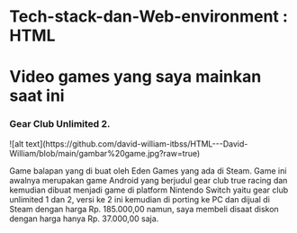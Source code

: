 # Tech-stack-dan-Web-environment : HTML

<!DOCTYPE html>
<html>
<body>

<h1>Video games yang saya mainkan saat ini</h1>

<h3>Gear Club Unlimited 2.</h3>
![alt text](https://github.com/david-william-itbss/HTML---David-William/blob/main/gambar%20game.jpg?raw=true)
<p> Game balapan yang di buat oleh Eden Games yang ada di Steam. Game ini awalnya merupakan game Android yang berjudul gear club true racing dan kemudian dibuat menjadi game di platform Nintendo Switch yaitu gear club unlimited 1 dan 2, versi ke 2 ini kemudian di porting ke PC dan dijual di Steam dengan harga Rp. 185.000,00 namun, saya membeli disaat diskon dengan harga hanya Rp. 37.000,00 saja.</p>

</body>
</html>


